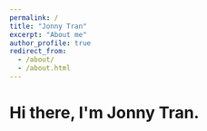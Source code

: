 ```yaml
---
permalink: /
title: "Jonny Tran"
excerpt: "About me"
author_profile: true
redirect_from: 
  - /about/
  - /about.html
---
```


Hi there, I'm Jonny Tran.
======
